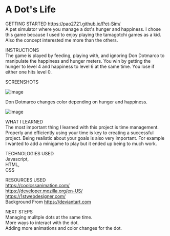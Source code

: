 # A Dot's Life
GETTING STARTED  https://pao2721.github.io/Pet-Sim/<br> 
A pet simulator where you manage a dot's hunger and happiness. I chose this game because I used to enjoy playing the tamagotchi games as a kid. Also the concept interested me more than the others.

INSTRUCTIONS<br>
The game is played by feeding, playing with, and ignoring Don Dotmarco to manipulate the happiness and hunger meters. You win by getting the hunger to level 4 and happiness to level 6 at the same time. You lose if either one hits level 0.

SCREENSHOTS

![image](https://user-images.githubusercontent.com/84666004/125083633-a1d8fa80-e096-11eb-8743-f995dcf8ec54.png)

Don Dotmarco changes color depending on hunger and happiness.

![image](https://user-images.githubusercontent.com/84666004/125083745-c2a15000-e096-11eb-8213-46bfcc58c45c.png)


WHAT I LEARNED<br>
The most important thing I learned with this project is time management. Properly and efficiently using your time is key to creating a successful project. Being realistic about your goals is also very important. For example I wanted to add a minigame to play but it ended up being to much work.

TECHNOLOGIES USED<br>
Javascript,<br>
HTML,<br>
CSS<br>

RESOURCES USED<br>
https://coolcssanimation.com/<br>
https://developer.mozilla.org/en-US/<br>
https://1stwebdesigner.com/<br>
Background From https://deviantart.com<br>

NEXT STEPS<br>
Managing mulitple dots at the same time.<br>
More ways to interact with the dot.<br>
Adding more animations and color changes for the dot.
